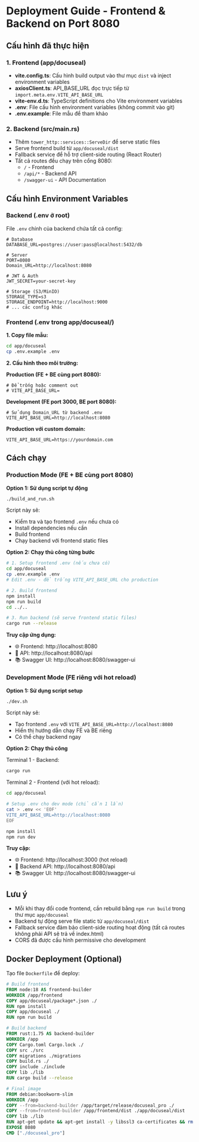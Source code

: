 # Deployment Guide - Frontend & Backend on Port 8080

## Cấu hình đã thực hiện

### 1. Frontend (app/docuseal)
- **vite.config.ts**: Cấu hình build output vào thư mục `dist` và inject environment variables
- **axiosClient.ts**: API_BASE_URL đọc trực tiếp từ `import.meta.env.VITE_API_BASE_URL`
- **vite-env.d.ts**: TypeScript definitions cho Vite environment variables
- **.env**: File cấu hình environment variables (không commit vào git)
- **.env.example**: File mẫu để tham khảo

### 2. Backend (src/main.rs)
- Thêm `tower_http::services::ServeDir` để serve static files
- Serve frontend build từ `app/docuseal/dist`
- Fallback service để hỗ trợ client-side routing (React Router)
- Tất cả routes đều chạy trên cổng 8080:
  - `/` - Frontend
  - `/api/*` - Backend API
  - `/swagger-ui` - API Documentation

## Cấu hình Environment Variables

### Backend (.env ở root)
File `.env` chính của backend chứa tất cả config:
```env
# Database
DATABASE_URL=postgres://user:pass@localhost:5432/db

# Server
PORT=8080
Domain_URL=http://localhost:8080

# JWT & Auth
JWT_SECRET=your-secret-key

# Storage (S3/MinIO)
STORAGE_TYPE=s3
STORAGE_ENDPOINT=http://localhost:9000
# ... các config khác
```

### Frontend (.env trong app/docuseal/)

**1. Copy file mẫu:**
```bash
cd app/docuseal
cp .env.example .env
```

**2. Cấu hình theo môi trường:**

**Production (FE + BE cùng port 8080):**
```env
# Để trống hoặc comment out
# VITE_API_BASE_URL=
```

**Development (FE port 3000, BE port 8080):**
```env
# Sử dụng Domain_URL từ backend .env
VITE_API_BASE_URL=http://localhost:8080
```

**Production với custom domain:**
```env
VITE_API_BASE_URL=https://yourdomain.com
```

## Cách chạy

### Production Mode (FE + BE cùng port 8080)

**Option 1: Sử dụng script tự động**
```bash
./build_and_run.sh
```
Script này sẽ:
- Kiểm tra và tạo frontend `.env` nếu chưa có
- Install dependencies nếu cần
- Build frontend
- Chạy backend với frontend static files

**Option 2: Chạy thủ công từng bước**
```bash
# 1. Setup frontend .env (nếu chưa có)
cd app/docuseal
cp .env.example .env
# Edit .env - để trống VITE_API_BASE_URL cho production

# 2. Build frontend
npm install
npm run build
cd ../..

# 3. Run backend (sẽ serve frontend static files)
cargo run --release
```

**Truy cập ứng dụng:**
- 🌐 Frontend: http://localhost:8080
- 🔌 API: http://localhost:8080/api
- 📚 Swagger UI: http://localhost:8080/swagger-ui

### Development Mode (FE riêng với hot reload)

**Option 1: Sử dụng script setup**
```bash
./dev.sh
```
Script này sẽ:
- Tạo frontend `.env` với `VITE_API_BASE_URL=http://localhost:8080`
- Hiển thị hướng dẫn chạy FE và BE riêng
- Có thể chạy backend ngay

**Option 2: Chạy thủ công**

Terminal 1 - Backend:
```bash
cargo run
```

Terminal 2 - Frontend (với hot reload):
```bash
cd app/docuseal

# Setup .env cho dev mode (chỉ cần 1 lần)
cat > .env << 'EOF'
VITE_API_BASE_URL=http://localhost:8080
EOF

npm install
npm run dev
```

**Truy cập:**
- 🌐 Frontend: http://localhost:3000 (hot reload)
- 🔌 Backend API: http://localhost:8080/api
- 📚 Swagger UI: http://localhost:8080/swagger-ui

## Lưu ý

- Mỗi khi thay đổi code frontend, cần rebuild bằng `npm run build` trong thư mục `app/docuseal`
- Backend tự động serve file static từ `app/docuseal/dist`
- Fallback service đảm bảo client-side routing hoạt động (tất cả routes không phải API sẽ trả về index.html)
- CORS đã được cấu hình permissive cho development

## Docker Deployment (Optional)

Tạo file `Dockerfile` để deploy:
```dockerfile
# Build frontend
FROM node:18 AS frontend-builder
WORKDIR /app/frontend
COPY app/docuseal/package*.json ./
RUN npm install
COPY app/docuseal ./
RUN npm run build

# Build backend
FROM rust:1.75 AS backend-builder
WORKDIR /app
COPY Cargo.toml Cargo.lock ./
COPY src ./src
COPY migrations ./migrations
COPY build.rs ./
COPY include ./include
COPY lib ./lib
RUN cargo build --release

# Final image
FROM debian:bookworm-slim
WORKDIR /app
COPY --from=backend-builder /app/target/release/docuseal_pro ./
COPY --from=frontend-builder /app/frontend/dist ./app/docuseal/dist
COPY lib ./lib
RUN apt-get update && apt-get install -y libssl3 ca-certificates && rm -rf /var/lib/apt/lists/*
EXPOSE 8080
CMD ["./docuseal_pro"]
```
